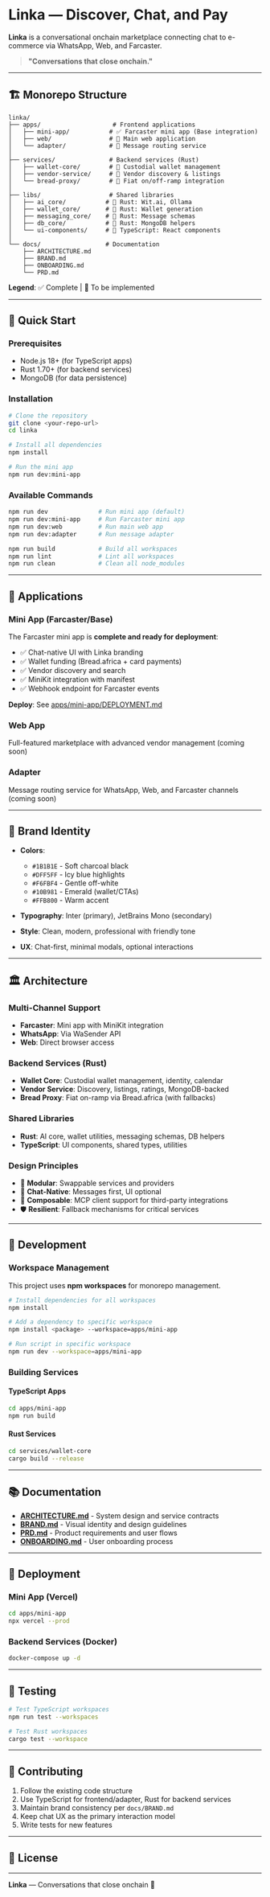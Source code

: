 # Linka — Discover, Chat, and Pay

**Linka** is a conversational onchain marketplace connecting chat to e-commerce via WhatsApp, Web, and Farcaster.

> **"Conversations that close onchain."**

---

## 🏗️ Monorepo Structure

```
linka/
├── apps/                    # Frontend applications
│   ├── mini-app/           # ✅ Farcaster mini app (Base integration)
│   ├── web/                # 🚧 Main web application
│   └── adapter/            # 🚧 Message routing service
│
├── services/               # Backend services (Rust)
│   ├── wallet-core/        # 🚧 Custodial wallet management
│   ├── vendor-service/     # 🚧 Vendor discovery & listings
│   └── bread-proxy/        # 🚧 Fiat on/off-ramp integration
│
├── libs/                   # Shared libraries
│   ├── ai_core/           # 🚧 Rust: Wit.ai, Ollama
│   ├── wallet_core/       # 🚧 Rust: Wallet generation
│   ├── messaging_core/    # 🚧 Rust: Message schemas
│   ├── db_core/           # 🚧 Rust: MongoDB helpers
│   └── ui-components/     # 🚧 TypeScript: React components
│
└── docs/                  # Documentation
    ├── ARCHITECTURE.md
    ├── BRAND.md
    ├── ONBOARDING.md
    └── PRD.md
```

**Legend**: ✅ Complete | 🚧 To be implemented

---

## 🚀 Quick Start

### Prerequisites
- Node.js 18+ (for TypeScript apps)
- Rust 1.70+ (for backend services)
- MongoDB (for data persistence)

### Installation

```bash
# Clone the repository
git clone <your-repo-url>
cd linka

# Install all dependencies
npm install

# Run the mini app
npm run dev:mini-app
```

### Available Commands

```bash
npm run dev              # Run mini app (default)
npm run dev:mini-app     # Run Farcaster mini app
npm run dev:web          # Run main web app
npm run dev:adapter      # Run message adapter

npm run build            # Build all workspaces
npm run lint             # Lint all workspaces
npm run clean            # Clean all node_modules
```

---

## 📱 Applications

### Mini App (Farcaster/Base)
The Farcaster mini app is **complete and ready for deployment**:

- ✅ Chat-native UI with Linka branding
- ✅ Wallet funding (Bread.africa + card payments)
- ✅ Vendor discovery and search
- ✅ MiniKit integration with manifest
- ✅ Webhook endpoint for Farcaster events

**Deploy**: See [apps/mini-app/DEPLOYMENT.md](apps/mini-app/DEPLOYMENT.md)

### Web App
Full-featured marketplace with advanced vendor management (coming soon)

### Adapter
Message routing service for WhatsApp, Web, and Farcaster channels (coming soon)

---

## 🎨 Brand Identity

- **Colors**: 
  - `#1B1B1E` - Soft charcoal black
  - `#DFF5FF` - Icy blue highlights
  - `#F6FBF4` - Gentle off-white
  - `#10B981` - Emerald (wallet/CTAs)
  - `#FFB800` - Warm accent

- **Typography**: Inter (primary), JetBrains Mono (secondary)
- **Style**: Clean, modern, professional with friendly tone
- **UX**: Chat-first, minimal modals, optional interactions

---

## 🏛️ Architecture

### Multi-Channel Support
- **Farcaster**: Mini app with MiniKit integration
- **WhatsApp**: Via WaSender API
- **Web**: Direct browser access

### Backend Services (Rust)
- **Wallet Core**: Custodial wallet management, identity, calendar
- **Vendor Service**: Discovery, listings, ratings, MongoDB-backed
- **Bread Proxy**: Fiat on-ramp via Bread.africa (with fallbacks)

### Shared Libraries
- **Rust**: AI core, wallet utilities, messaging schemas, DB helpers
- **TypeScript**: UI components, shared types, utilities

### Design Principles
- 🧩 **Modular**: Swappable services and providers
- 💬 **Chat-Native**: Messages first, UI optional
- 🔄 **Composable**: MCP client support for third-party integrations
- 🛡️ **Resilient**: Fallback mechanisms for critical services

---

## 🔧 Development

### Workspace Management
This project uses **npm workspaces** for monorepo management.

```bash
# Install dependencies for all workspaces
npm install

# Add a dependency to specific workspace
npm install <package> --workspace=apps/mini-app

# Run script in specific workspace
npm run dev --workspace=apps/mini-app
```

### Building Services

#### TypeScript Apps
```bash
cd apps/mini-app
npm run build
```

#### Rust Services
```bash
cd services/wallet-core
cargo build --release
```

---

## 📚 Documentation

- [**ARCHITECTURE.md**](docs/ARCHITECTURE.md) - System design and service contracts
- [**BRAND.md**](docs/BRAND.md) - Visual identity and design guidelines
- [**PRD.md**](docs/PRD.md) - Product requirements and user flows
- [**ONBOARDING.md**](docs/ONBOARDING.md) - User onboarding process

---

## 🚢 Deployment

### Mini App (Vercel)
```bash
cd apps/mini-app
npx vercel --prod
```

### Backend Services (Docker)
```bash
docker-compose up -d
```

---

## 🧪 Testing

```bash
# Test TypeScript workspaces
npm run test --workspaces

# Test Rust workspaces
cargo test --workspace
```

---

## 🤝 Contributing

1. Follow the existing code structure
2. Use TypeScript for frontend/adapter, Rust for backend services
3. Maintain brand consistency per `docs/BRAND.md`
4. Keep chat UX as the primary interaction model
5. Write tests for new features

---

## 📄 License

<!-- [Your License Here] -->

---

**Linka** — Conversations that close onchain 🔗
